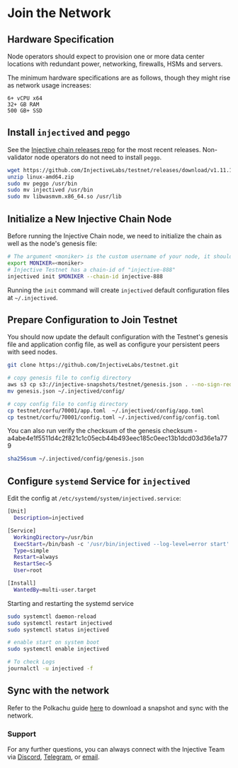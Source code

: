 # Join the Network

## Hardware Specification

Node operators should expect to provision one or more data center locations with redundant power, networking, firewalls, HSMs and servers.

The minimum hardware specifications are as follows, though they might rise as network usage increases:

```
6+ vCPU x64
32+ GB RAM
500 GB+ SSD
```

## Install `injectived` and `peggo`

See the [Injective chain releases repo](https://github.com/InjectiveLabs/testnet/releases) for the most recent releases. Non-validator node operators do not need to install `peggo`.

```bash
wget https://github.com/InjectiveLabs/testnet/releases/download/v1.11.1-1685205489/linux-amd64.zip
unzip linux-amd64.zip
sudo mv peggo /usr/bin
sudo mv injectived /usr/bin
sudo mv libwasmvm.x86_64.so /usr/lib 
```

## Initialize a New Injective Chain Node

Before running the Injective Chain node, we need to initialize the chain as well as the node's genesis file:

```bash
# The argument <moniker> is the custom username of your node, it should be human-readable.
export MONIKER=<moniker>
# Injective Testnet has a chain-id of "injective-888"
injectived init $MONIKER --chain-id injective-888
```

Running the `init` command will create `injectived` default configuration files at `~/.injectived`.

## Prepare Configuration to Join Testnet

You should now update the default configuration with the Testnet's genesis file and application config file, as well as configure your persistent peers with seed nodes.

```bash
git clone https://github.com/InjectiveLabs/testnet.git

# copy genesis file to config directory
aws s3 cp s3://injective-snapshots/testnet/genesis.json . --no-sign-request
mv genesis.json ~/.injectived/config/

# copy config file to config directory
cp testnet/corfu/70001/app.toml  ~/.injectived/config/app.toml
cp testnet/corfu/70001/config.toml ~/.injectived/config/config.toml
```

You can also run verify the checksum of the genesis checksum - a4abe4e1f5511d4c2f821c1c05ecb44b493eec185c0eec13b1dcd03d36e1a779

```bash
sha256sum ~/.injectived/config/genesis.json
```

## Configure `systemd` Service for `injectived`

Edit the config at `/etc/systemd/system/injectived.service`:

```bash
[Unit]
  Description=injectived

[Service]
  WorkingDirectory=/usr/bin
  ExecStart=/bin/bash -c '/usr/bin/injectived --log-level=error start'
  Type=simple
  Restart=always
  RestartSec=5
  User=root

[Install]
  WantedBy=multi-user.target
```

Starting and restarting the systemd service

```bash
sudo systemctl daemon-reload
sudo systemctl restart injectived
sudo systemctl status injectived

# enable start on system boot
sudo systemctl enable injectived

# To check Logs
journalctl -u injectived -f
```

## Sync with the network

Refer to the Polkachu guide [here](https://polkachu.com/testnets/injective/snapshots) to download a snapshot and sync with the network.

### Support

For any further questions, you can always connect with the Injective Team via [Discord](https://discord.gg/injective), [Telegram](https://t.me/joininjective), or [email](mailto:contact@injectivelabs.org).
